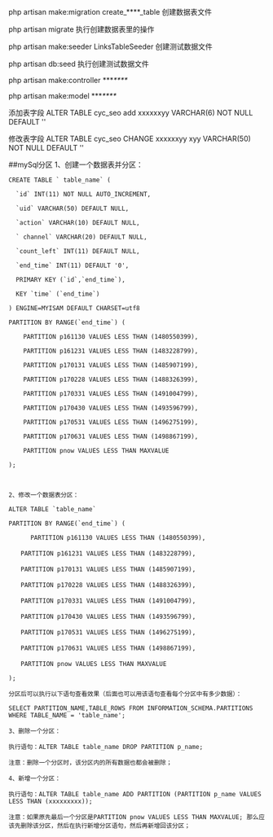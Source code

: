 php artisan make:migration create_****_table           创建数据表文件

php artisan migrate  执行创建数据表里的操作

php artisan make:seeder LinksTableSeeder
  创建测试数据文件
  
php artisan db:seed  执行创建测试数据文件

php artisan make:controller ****\***\**

php artisan make:model ****\***\**



添加表字段
ALTER TABLE cyc_seo add xxxxxxyy VARCHAR(6) NOT NULL DEFAULT ''

修改表字段
ALTER TABLE cyc_seo CHANGE xxxxxxyy xyy VARCHAR(50) NOT NULL DEFAULT ''

##mySql分区
    1、创建一个数据表并分区：
    
    CREATE TABLE ` table_name` (
    
      `id` INT(11) NOT NULL AUTO_INCREMENT,
    
      `uid` VARCHAR(50) DEFAULT NULL,
    
      `action` VARCHAR(10) DEFAULT NULL,
    
      ` channel` VARCHAR(20) DEFAULT NULL,
    
      `count_left` INT(11) DEFAULT NULL,
    
      `end_time` INT(11) DEFAULT '0',
    
      PRIMARY KEY (`id`,`end_time`),
    
      KEY `time` (`end_time`)
    
    ) ENGINE=MYISAM DEFAULT CHARSET=utf8
    
    PARTITION BY RANGE(`end_time`) (
    
        PARTITION p161130 VALUES LESS THAN (1480550399),
    
        PARTITION p161231 VALUES LESS THAN (1483228799),
    
        PARTITION p170131 VALUES LESS THAN (1485907199),
    
        PARTITION p170228 VALUES LESS THAN (1488326399),
    
        PARTITION p170331 VALUES LESS THAN (1491004799),
    
        PARTITION p170430 VALUES LESS THAN (1493596799),
    
        PARTITION p170531 VALUES LESS THAN (1496275199),
    
        PARTITION p170631 VALUES LESS THAN (1498867199),
    
        PARTITION pnow VALUES LESS THAN MAXVALUE
    
    );
    
     
    
    2、修改一个数据表分区：
    
    ALTER TABLE `table_name`
    
    PARTITION BY RANGE(`end_time`) (
    
          PARTITION p161130 VALUES LESS THAN (1480550399),
    
    　　PARTITION p161231 VALUES LESS THAN (1483228799),
    
    　　PARTITION p170131 VALUES LESS THAN (1485907199),
    
    　　PARTITION p170228 VALUES LESS THAN (1488326399),
    
    　　PARTITION p170331 VALUES LESS THAN (1491004799),
    
    　　PARTITION p170430 VALUES LESS THAN (1493596799),
    
    　　PARTITION p170531 VALUES LESS THAN (1496275199),
    
    　　PARTITION p170631 VALUES LESS THAN (1498867199),
    
    　　PARTITION pnow VALUES LESS THAN MAXVALUE
    
    );
    
    分区后可以执行以下语句查看效果（后面也可以用该语句查看每个分区中有多少数据）：
    
    SELECT PARTITION_NAME,TABLE_ROWS FROM INFORMATION_SCHEMA.PARTITIONS WHERE TABLE_NAME = 'table_name';

    3、删除一个分区：
    
    执行语句：ALTER TABLE table_name DROP PARTITION p_name;
    
    注意：删除一个分区时，该分区内的所有数据也都会被删除；
    
    4、新增一个分区：
    
    执行语句：ALTER TABLE table_name ADD PARTITION (PARTITION p_name VALUES LESS THAN (xxxxxxxxx));
    
    注意：如果原先最后一个分区是PARTITION pnow VALUES LESS THAN MAXVALUE; 那么应该先删除该分区，然后在执行新增分区语句，然后再新增回该分区；